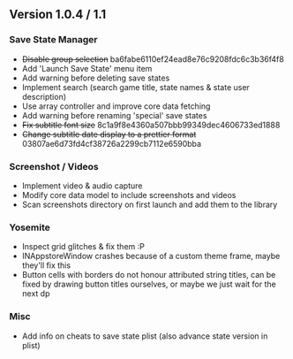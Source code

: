 ## Version 1.0.4 / 1.1

### Save State Manager
- ~~Disable group selection~~ ba6fabe6110ef24ead8e76c9208fdc6c3b36f4f8
- Add 'Launch Save State' menu item
- Add warning before deleting save states
- Implement search (search game title, state names & state user description)
- Use array controller and improve core data fetching
- Add warning before renaming 'special' save states 
- ~~Fix subtitle font size~~ 8c1a9f8e4360a507bbb99349dec4606733ed1888
- ~~Change subtitle date display to a prettier format~~ 03807ae6d73fd4cf38726a2299cb7112e6590bba

### Screenshot / Videos
- Implement video & audio capture
- Modify core data model to include screenshots and videos
- Scan screenshots directory on first launch and add them to the library

### Yosemite
- Inspect grid glitches & fix them :P
- INAppstoreWindow crashes because of a custom theme frame, maybe they'll fix this
- Button cells with borders do not honour attributed string titles, can be fixed by drawing button titles ourselves, or maybe we just wait for the next dp

### Misc
- Add info on cheats to save state plist (also advance state version in plist)